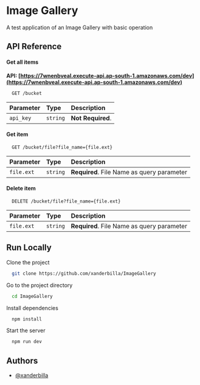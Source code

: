 
# Image Gallery

A test application of an Image Gallery with basic operation


## API Reference

#### Get all items

**API: [https://7wnenbveal.execute-api.ap-south-1.amazonaws.com/dev](https://7wnenbveal.execute-api.ap-south-1.amazonaws.com/dev)**

```http
  GET /bucket
```

| Parameter | Type     | Description                |
| :-------- | :------- | :------------------------- |
| `api_key` | `string` | **Not Required**.          |

#### Get item

```http
  GET /bucket/file?file_name={file.ext}
```

| Parameter | Type     | Description                       |
| :-------- | :------- | :-------------------------------- |
| `file.ext`      | `string` | **Required**. File Name as query parameter |

#### Delete item

```http
  DELETE /bucket/file?file_name={file.ext}
```

| Parameter | Type     | Description                       |
| :-------- | :------- | :-------------------------------- |
| `file.ext`      | `string` | **Required**. File Name as query parameter |

## Run Locally

Clone the project

```bash
  git clone https://github.com/xanderbilla/ImageGallery
```

Go to the project directory

```bash
  cd ImageGallery
```

Install dependencies

```bash
  npm install
```

Start the server

```bash
  npm run dev
```


## Authors

- [@xanderbilla](https://www.github.com/xanderbilla)


